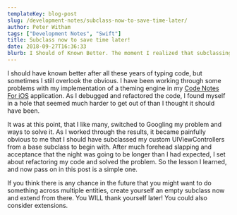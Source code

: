 ```yaml
---
templateKey: blog-post
slug: /development-notes/subclass-now-to-save-time-later/
author: Peter Witham
tags: ["Development Notes", "Swift"]
title: Subclass now to save time later!
date: 2018-09-27T16:36:33
blurb: I Should of Known Better. The moment I realized that subclassing something at the beginning saves you time later.
---
```


I should have known better after all these years of typing code, but sometimes I still overlook the obvious. I have been working through some problems with my implementation of a theming engine in my [Code Notes For iOS](https://github.com/GrfxGuru/CodeNotesForiOS) application. As I debugged and refactored the code, I found myself in a hole that seemed much harder to get out of than I thought it should have been.

It was at this point, that I like many, switched to Googling my problem and ways to solve it. As I worked through the results, it became painfully obvious to me that I should have subclassed my custom UIViewControllers from a base subclass to begin with. After much forehead slapping and acceptance that the night was going to be longer than I had expected, I set about refactoring my code and solved the problem. So the lesson I learned, and now pass on in this post is a simple one.

If you think there is any chance in the future that you might want to do something across multiple entities, create yourself an empty subclass now and extend from there. You WILL thank yourself later! You could also consider extensions.
